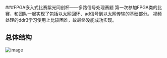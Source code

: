 ### FPGA嵌入式比赛紫光同创杯——多路信号处理赛题
第一次参加FPGA类的比赛，和团队一起实现了包括以太网回环、ad信号到以太网传输的基础部分。
视频处理的ddr3学习使用上比较困难，故最终没能成功实现。
## 总体结构
![image](img/total.png)
